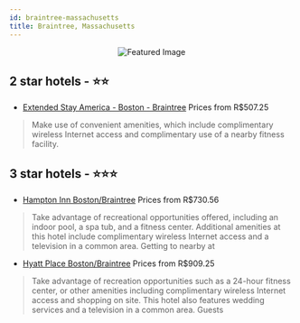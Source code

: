 ```yaml
---
id: braintree-massachusetts
title: Braintree, Massachusetts
---
```


<center><img src="https://i.travelapi.com/hotels/1000000/580000/570500/570430/09ba8942_z.jpg" alt="Featured Image" /></center>


##  2 star hotels - ⭐️⭐️

-    [Extended Stay America - Boston - Braintree](https://us.hurb.com/hotels/braintree/extended-stay-america-boston-braintree-JNP-JP987295?cmp=18055) Prices from R$507.25
   > Make use of convenient amenities, which include complimentary wireless Internet access and complimentary use of a nearby fitness facility.

##  3 star hotels - ⭐️⭐️⭐️

-    [Hampton Inn Boston/Braintree](https://us.hurb.com/hotels/braintree/hampton-inn-boston-braintree-JNP-JP010079?cmp=18055) Prices from R$730.56
   > Take advantage of recreational opportunities offered, including an indoor pool, a spa tub, and a fitness center. Additional amenities at this hotel include complimentary wireless Internet access and a television in a common area. Getting to nearby at
-    [Hyatt Place Boston/Braintree](https://us.hurb.com/hotels/braintree/hyatt-place-boston-braintree-JNP-JP010130?cmp=18055) Prices from R$909.25
   > Take advantage of recreation opportunities such as a 24-hour fitness center, or other amenities including complimentary wireless Internet access and shopping on site. This hotel also features wedding services and a television in a common area. Guests
